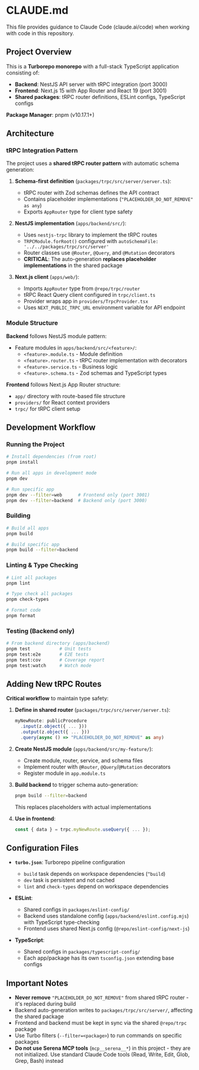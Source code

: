 # CLAUDE.md

This file provides guidance to Claude Code (claude.ai/code) when working with code in this repository.

## Project Overview

This is a **Turborepo monorepo** with a full-stack TypeScript application consisting of:

- **Backend**: NestJS API server with tRPC integration (port 3000)
- **Frontend**: Next.js 15 with App Router and React 19 (port 3001)
- **Shared packages**: tRPC router definitions, ESLint configs, TypeScript configs

**Package Manager**: pnpm (v10.17.1+)

## Architecture

### tRPC Integration Pattern

The project uses a **shared tRPC router pattern** with automatic schema generation:

1. **Schema-first definition** (`packages/trpc/src/server/server.ts`):
   - tRPC router with Zod schemas defines the API contract
   - Contains placeholder implementations (`"PLACEHOLDER_DO_NOT_REMOVE" as any`)
   - Exports `AppRouter` type for client type safety

2. **NestJS implementation** (`apps/backend/src/`):
   - Uses `nestjs-trpc` library to implement the tRPC routes
   - `TRPCModule.forRoot()` configured with `autoSchemaFile: '../../packages/trpc/src/server'`
   - Router classes use `@Router`, `@Query`, and `@Mutation` decorators
   - **CRITICAL**: The auto-generation **replaces placeholder implementations** in the shared package

3. **Next.js client** (`apps/web/`):
   - Imports `AppRouter` type from `@repo/trpc/router`
   - tRPC React Query client configured in `trpc/client.ts`
   - Provider wraps app in `providers/TrpcProvider.tsx`
   - Uses `NEXT_PUBLIC_TRPC_URL` environment variable for API endpoint

### Module Structure

**Backend** follows NestJS module pattern:

- Feature modules in `apps/backend/src/<feature>/`:
  - `<feature>.module.ts` - Module definition
  - `<feature>.router.ts` - tRPC router implementation with decorators
  - `<feature>.service.ts` - Business logic
  - `<feature>.schema.ts` - Zod schemas and TypeScript types

**Frontend** follows Next.js App Router structure:

- `app/` directory with route-based file structure
- `providers/` for React context providers
- `trpc/` for tRPC client setup

## Development Workflow

### Running the Project

```bash
# Install dependencies (from root)
pnpm install

# Run all apps in development mode
pnpm dev

# Run specific app
pnpm dev --filter=web      # Frontend only (port 3001)
pnpm dev --filter=backend  # Backend only (port 3000)
```

### Building

```bash
# Build all apps
pnpm build

# Build specific app
pnpm build --filter=backend
```

### Linting & Type Checking

```bash
# Lint all packages
pnpm lint

# Type check all packages
pnpm check-types

# Format code
pnpm format
```

### Testing (Backend only)

```bash
# From backend directory (apps/backend)
pnpm test           # Unit tests
pnpm test:e2e       # E2E tests
pnpm test:cov       # Coverage report
pnpm test:watch     # Watch mode
```

## Adding New tRPC Routes

**Critical workflow** to maintain type safety:

1. **Define in shared router** (`packages/trpc/src/server/server.ts`):

   ```typescript
   myNewRoute: publicProcedure
     .input(z.object({ ... }))
     .output(z.object({ ... }))
     .query(async () => "PLACEHOLDER_DO_NOT_REMOVE" as any)
   ```

2. **Create NestJS module** (`apps/backend/src/my-feature/`):
   - Create module, router, service, and schema files
   - Implement router with `@Router`, `@Query`/`@Mutation` decorators
   - Register module in `app.module.ts`

3. **Build backend** to trigger schema auto-generation:

   ```bash
   pnpm build --filter=backend
   ```

   This replaces placeholders with actual implementations

4. **Use in frontend**:
   ```typescript
   const { data } = trpc.myNewRoute.useQuery({ ... });
   ```

## Configuration Files

- **`turbo.json`**: Turborepo pipeline configuration
  - `build` task depends on workspace dependencies (`^build`)
  - `dev` task is persistent and not cached
  - `lint` and `check-types` depend on workspace dependencies

- **ESLint**:
  - Shared configs in `packages/eslint-config/`
  - Backend uses standalone config (`apps/backend/eslint.config.mjs`) with TypeScript type-checking
  - Frontend uses shared Next.js config (`@repo/eslint-config/next-js`)

- **TypeScript**:
  - Shared configs in `packages/typescript-config/`
  - Each app/package has its own `tsconfig.json` extending base configs

## Important Notes

- **Never remove** `"PLACEHOLDER_DO_NOT_REMOVE"` from shared tRPC router - it's replaced during build
- Backend auto-generation writes to `packages/trpc/src/server/`, affecting the shared package
- Frontend and backend must be kept in sync via the shared `@repo/trpc` package
- Use Turbo filters (`--filter=<package>`) to run commands on specific packages
- **Do not use Serena MCP tools** (`mcp__serena__*`) in this project - they are not initialized. Use standard Claude Code tools (Read, Write, Edit, Glob, Grep, Bash) instead
